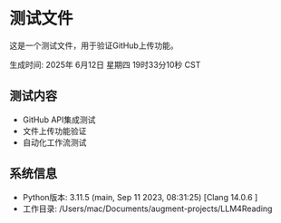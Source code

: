 # 测试文件

这是一个测试文件，用于验证GitHub上传功能。

生成时间: 2025年 6月12日 星期四 19时33分10秒 CST

## 测试内容

- GitHub API集成测试
- 文件上传功能验证
- 自动化工作流测试

## 系统信息

- Python版本: 3.11.5 (main, Sep 11 2023, 08:31:25) [Clang 14.0.6 ]
- 工作目录: /Users/mac/Documents/augment-projects/LLM4Reading
